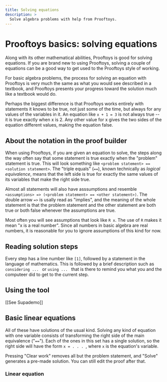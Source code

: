 ```yaml
---
title: Solving equations
description: >
  Solve algebra problems with help from Prooftoys.
---
```


# Prooftoys basics: solving equations

Along with its other mathematical abilities, Prooftoys is good for
solving equations.  If you are brand new to using Prooftoys, solving a
couple of equations can be a good way to get used to the Prooftoys style
of working.

For basic algebra problems, the process for solving an equation with
Prooftoys is very much the same as what you would see described in a
textbook, and Prooftoys presents your progress toward the solution much
like a textbook would do.

Perhaps the biggest difference is that Prooftoys works entirely with
statements it knows to be true, not just some of the time, but always
for any values of the variables in it.  An equation like `x + 1 = 3` is
not always true -- it is true exactly when x is 2.  Any other value for
x gives the two sides of the equation different values, making the
equation false.

## About the notation in the proof builder

When using Prooftoys, if you are given an equation to solve, the steps
along the way often say that some statement is true exactly when the
"problem" statement is true.  This will look something like `<problem
statement> == <solution statement>`.  The "triple equals" (`==`),
known technically as *logical equivalence*, means that the left side is
true for exactly the same values of its variables that make the right
side true.

Almost all statements will also have asssumptions and resemble
`<assumptions> => (<problem statement> == <other statement>)`. The
double arrow `=>` is usally read as "implies", and the meaning of the
whole statement is that the problem statement and the other statement
are both true or both false whenever the assumptions are true.

Most often you will see assumptions that look like `R x`.  The use of
`R` makes it mean "x is a real number".  Since all numbers in basic
algebra are real numbers, it is reasonable for you to ignore assumptions
of this kind for now.

## Reading solution steps

Every step has a line number like `[1]`, followed by a statement in the
language of mathematics.  This is followed by a brief description such
as `considering ... ` or `using ... ` that is there to remind you what
you and the computeer did to get to the current step.

## Using the tool

[[See Supademo]]

## Basic linear equations

All of these have solutions of the usual kind. Solving any kind of equation with one variable consists of transforming the right side of the main equivalence ("`==`").  Each of the ones in this set has a single solution, so the right side will have the form `x = . . . `, where `x` is the equation's variable.

Pressing "Clear work" removes all but the problem statement, and "Solve" generates a pre-made solution. You can still edit the proof after that.

### Linear equation

<div class=proof-editor data-one-doc data-steps=
 "(steps (1 solveReal
            (t (((4 * ((2 * x) - 3)) + 7) = ((3 * x) + 5)))))"
></div>

<div class=footer-spacer></div>
